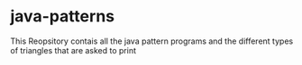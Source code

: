 # java-patterns

This Reopsitory contais all the java pattern programs and the different types of triangles that are asked to print
